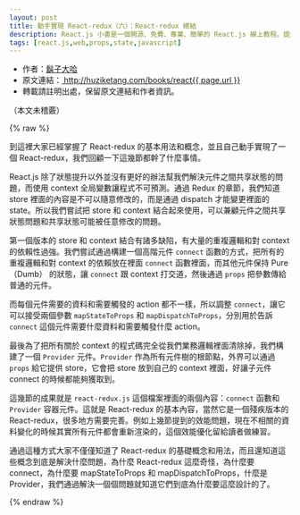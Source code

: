 ```yaml
---
layout: post
title: 動手實現 React-redux（六）：React-redux 總結
description: React.js 小書是一個開源、免費、專業、簡單的 React.js 線上教程。提煉實戰經驗中基礎的、重要的、頻繁的知識進行重點講解，讓你能用最少的精力深入瞭解實戰中最需要的 React.js 知識。
tags: [react.js,web,props,state,javascript]
---
```


<ul style='font-size: 14px;'>
  <li>
    作者：<a href="https://www.zhihu.com/people/hu-zi-da-ha" target="_blank">鬍子大哈</a>
  </li>
  <li>
    原文連結：<a href="http://huziketang.com/books/react{{ page.url }}"> http://huziketang.com/books/react{{ page.url }} </a>
  </li>
  <li>轉載請註明出處，保留原文連結和作者資訊。</li>
</ul>

（本文未稽覈）

{% raw %}

到這裡大家已經掌握了 React-redux 的基本用法和概念，並且自己動手實現了一個 React-redux，我們回顧一下這幾節都幹了什麼事情。

React.js 除了狀態提升以外並沒有更好的辦法幫我們解決元件之間共享狀態的問題，而使用 context 全局變數讓程式不可預測。通過 Redux 的章節，我們知道 store 裡面的內容是不可以隨意修改的，而是通過 dispatch 才能變更裡面的 state。所以我們嘗試把 store 和 context 結合起來使用，可以兼顧元件之間共享狀態問題和共享狀態可能被任意修改的問題。

第一個版本的 store 和 context 結合有諸多缺陷，有大量的重複邏輯和對 context 的依賴性過強。我們嘗試通過構建一個高階元件 `connect` 函數的方式，把所有的重複邏輯和對 context 的依賴放在裡面 `connect` 函數裡面，而其他元件保持 Pure（Dumb） 的狀態，讓 `connect` 跟 context 打交道，然後通過 `props` 把參數傳給普通的元件。

而每個元件需要的資料和需要觸發的 action 都不一樣，所以調整 `connect`，讓它可以接受兩個參數 `mapStateToProps` 和 `mapDispatchToProps`，分別用於告訴 `connect` 這個元件需要什麼資料和需要觸發什麼 action。

最後為了把所有關於 context 的程式碼完全從我們業務邏輯裡面清除掉，我們構建了一個 `Provider` 元件。`Provider` 作為所有元件樹的根節點，外界可以通過 `props` 給它提供 store，它會把 store 放到自己的 context 裡面，好讓子元件 connect 的時候都能夠獲取到。

這幾節的成果就是 `react-redux.js` 這個檔案裡面的兩個內容：`connect` 函數和 `Provider` 容器元件。這就是 React-redux 的基本內容，當然它是一個殘疾版本的 React-redux，很多地方需要完善。例如上幾節提到的效能問題，現在不相關的資料變化的時候其實所有元件都會重新渲染的，這個效能優化留給讀者做練習。

通過這種方式大家不僅僅知道了 React-redux 的基礎概念和用法，而且還知道這些概念到底是解決什麼問題，為什麼 React-redux 這麼奇怪，為什麼要 connect，為什麼要 mapStateToProps 和 mapDispatchToProps，什麼是 Provider，我們通過解決一個個問題就知道它們到底為什麼要這麼設計的了。

{% endraw %}
